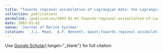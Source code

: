 ```yaml
---
title: "Towards regional assimilation of Lagrangian data: the Lagrangian form of the shallow water model and its inverse"
collection: publications
permalink: /publication/2003-01-01-Towards-regional-assimilation-of-Lagrangian-data-the-Lagrangian-form-of-the-shallow-water-model-and-its-inverse
date: 2003-01-01
venue: 'Journal of Marine Systems'
citation: ' J.L. Mead,  A.F. Bennett, &quot;Towards regional assimilation of Lagrangian data: the Lagrangian form of the shallow water model and its inverse.&quot; Journal of Marine Systems, 2003.'
---
```

Use [Google Scholar](https://scholar.google.com/scholar?q=Towards+regional+assimilation+of+Lagrangian+data:+the+Lagrangian+form+of+the+shallow+water+model+and+its+inverse){:target="_blank"} for full citation